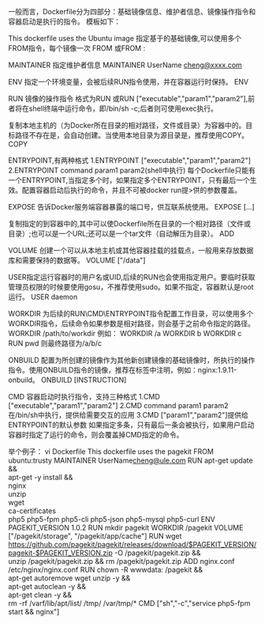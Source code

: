 一般而言，Dockerfile分为四部分：基础镜像信息、维护者信息、镜像操作指令和容器启动是执行的指令。
模板如下：

This dockerfile uses the Ubuntu image
指定基于的基础镜像,可以使用多个FROM指令，每个镜像一次
FROM <image>或FROM <image>:<tag>

MAINTAINER 指定维护者信息
MAINTAINER UserName <cheng@xxxx.com>

ENV 指定一个环境变量，会被后续RUN指令使用，并在容器运行时保持。
ENV <key> <value>

RUN 镜像的操作指令
格式为RUN <command>或RUN ["executable","param1","param2"],前者将在shell终端中运行命令，即/bin/sh -c;后者则可使用exec执行。

复制本地主机的<src>（为Docker所在目录的相对路径，文件或目录）为容器中的<dest>。目标路径不存在是，会自动创建。当使用本地目录为源目录是，推荐使用COPY。
COPY <src> <dest>

ENTRYPOINT,有两种格式
1.ENTRYPOINT ["executable","param1","param2"]
2.ENTRYPOINT command param1 param2(shell中执行)
每个Dockerfile只能有一个ENTRYPOINT,当指定多个时，如果指定多个ENTRYPOINT，只有最后一个生效。配置容器启动后执行的命令，并且不可被docker run提>供的参数覆盖。

EXPOSE 告诉Docker服务端容器暴露的端口号，供互联系统使用。
EXPOSE <port> [<port>...]

复制指定的<src>到容器中的<dest>,其中<src>可以使Dockerfile所在目录的一个相对路径（文件或目录）;也可以是一个URL;还可以是一个tar文件（自动解压为目录）。
ADD <src> <dest>

VOLUME 创建一个可以从本地主机或其他容器挂载的挂载点，一般用来存放数据库和需要保持的数据等。
VOLUME ["/data"]

USER指定运行容器时的用户名或UID,后续的RUN也会使用指定用户。要临时获取管理员权限的时候要使用gosu，不推荐使用sudo。如果不指定，容器默认是root运行。
USER daemon

WORKDIR 为后续的RUN\CMD\ENTRYPOINT指令配置工作目录，可以使用多个WORKDIR指令，后续命令如果参数是相对路径，则会基于之前命令指定的路径。
WORKDIR /path/to/workdir
例如：
WORKDIR /a
WORKDIR b
WORKDIR c
RUN pwd
则最终路径为/a/b/c

ONBUILD 配置为所创建的镜像作为其他新创建镜像的基础镜像时，所执行的操作指令。使用ONBUILD指令的镜像，推荐在标签中注明，例如：nginx:1.9.11-onbuild。
ONBUILD [INSTRUCTION]

CMD 容器启动时执行指令，支持三种格式
1.CMD ["executable","param1","param2"]
2.CMD command param1 param2在/bin/sh中执行，提供给需要交互的应用
3.CMD ["param1","param2"]提供给ENTRYPOINT的默认参数
如果指定多条，只有最后一条会被执行，如果用户启动容器时指定了运行的命令，则会覆盖掉CMD指定的命令。

举个例子：
vi Dockerfile
This dockerfile uses the pagekit
FROM ubuntu:trusty
MAINTAINER UserName<cheng@ule.com>
RUN apt-get update && \
apt-get -y install && \
nginx \
unzip \
wget \
ca-certificates \
php5 php5-fpm php5-cli php5-json php5-mysql php5-curl
ENV PAGEKIT_VERSION 1.0.2
RUN mkdir pagekit
WORKDIR /pagekit
VOLUME ["/pagekit/storage", "/pagekit/app/cache"]
RUN wget https://github.com/pagekit/pagekit/releases/download/$PAGEKIT_VERSION/pagekit-$PAGEKIT_VERSION.zip -O /pagekit/pagekit.zip && \
unzip /pagekit/pagekit.zip && rm /pagekit/pagekit.zip
ADD nginx.conf /etc/nginx/nginx.conf
RUN chown -R wwwdata: /pagekit && \
apt-get autoremove wget unzip -y && \
apt-get autoclean -y && \
apt-get clean -y && \
rm -rf /varf/lib/apt/list/ /tmp/ /var/tmp/*
CMD ["sh","-c","service php5-fpm start && nginx"]